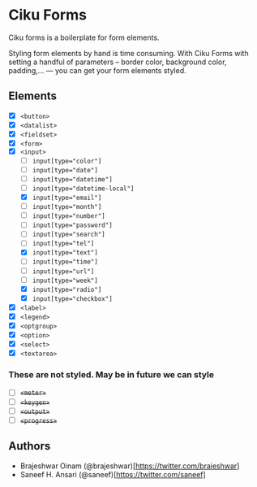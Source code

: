 # Ciku Forms

Ciku forms is a boilerplate for form elements.

Styling form elements by hand is time consuming. With Ciku Forms with setting a handful of parameters – border color, background color, padding,… — you can get your form elements styled.

## Elements

- [x] `<button>`
- [x] `<datalist>`
- [x] `<fieldset>`
- [x] `<form>`
- [x] `<input>`
    - [ ] `input[type="color"]`
    - [ ] `input[type="date"]`
    - [ ] `input[type="datetime"]`
    - [ ] `input[type="datetime-local"]`
    - [x] `input[type="email"]`
    - [ ] `input[type="month"]`
    - [ ] `input[type="number"]`
    - [ ] `input[type="password"]`
    - [ ] `input[type="search"]`
    - [ ] `input[type="tel"]`
    - [x] `input[type="text"]`
    - [ ] `input[type="time"]`
    - [ ] `input[type="url"]`
    - [ ] `input[type="week"]` 
    - [x] `input[type="radio"]` 
    - [x] `input[type="checkbox"]`
- [x] `<label>`
- [x] `<legend>`
- [x] `<optgroup>`
- [x] `<option>`
- [x] `<select>`
- [x] `<textarea>`

### These are not styled. May be in future we can style
- [ ] ~~`<meter>`~~
- [ ] ~~`<keygen>`~~
- [ ] ~~`<output>`~~
- [ ] ~~`<progress>`~~

## Authors
- Brajeshwar Oinam (@brajeshwar)[https://twitter.com/brajeshwar]
- Saneef H. Ansari (@saneef)[https://twitter.com/saneef]
